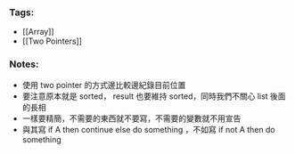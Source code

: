 ### Tags:
- [[Array]]
- [[Two Pointers]]
### Notes:
 - 使用 two pointer 的方式邊比較邊紀錄目前位置
 - 要注意原本就是 sorted， result 也要維持 sorted，同時我們不關心 list 後面的長相
 - 一樣要精簡，不需要的東西就不要寫，不需要的變數就不用宣告
 - 與其寫 if A then continue else do something ，不如寫 if not A then do something

